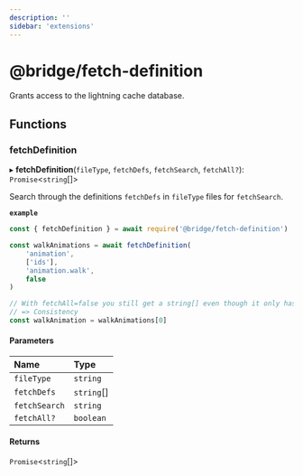```yaml
---
description: ''
sidebar: 'extensions'
---
```


# @bridge/fetch-definition

Grants access to the lightning cache database.

## Functions

### fetchDefinition

▸ **fetchDefinition**(`fileType`, `fetchDefs`, `fetchSearch`, `fetchAll?`): `Promise`<`string`[]\>

Search through the definitions `fetchDefs` in `fileType` files for `fetchSearch`.

**`example`**

```js
const { fetchDefinition } = await require('@bridge/fetch-definition')

const walkAnimations = await fetchDefinition(
	'animation',
	['ids'],
	'animation.walk',
	false
)

// With fetchAll=false you still get a string[] even though it only has one entry
// => Consistency
const walkAnimation = walkAnimations[0]
```

#### Parameters

| Name          | Type       |
| :------------ | :--------- |
| `fileType`    | `string`   |
| `fetchDefs`   | `string`[] |
| `fetchSearch` | `string`   |
| `fetchAll?`   | `boolean`  |

#### Returns

`Promise`<`string`[]\>
